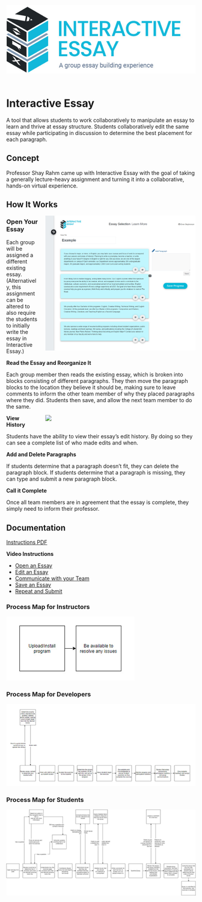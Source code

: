 
<img style="align:center; margin-bottom:20px;" src="Assets\ImagesForTools\InteractiveEssay-Header.jpg">

# Interactive Essay

A tool that allows students to work collaboratively to manipulate an essay to learn and thrive at essay structure. Students collaboratively edit the same essay while participating in discussion to determine the best placement for each paragraph.

## Concept

Professor Shay Rahm came up with Interactive Essay with the goal of taking a generally lecture-heavy assignment and turning it into a collaborative, hands-on virtual experience.

## How It Works

<img style="float: right; margin-left:20px; margin-bottom:20px;" width="400" src="Assets\ImagesForTools\InsteractiveEssay-Screenshot-1.jpg">

### Open Your Essay

Each group will be assigned a different existing essay. (Alternatively, this assignment can be altered to also require the students to initially write the essay in Interactive Essay.)

**Read the Essay and Reorganize It**

Each group member then reads the existing essay, which is broken into blocks consisting of different paragraphs. They then move the paragraph blocks to the location they believe it should be, making sure to leave comments to inform the other team member of why they placed paragraphs where they did. Students then save, and allow the next team member to do the same.

<img style="float: right; margin-left:20px; margin-bottom:20px;" width="400" src="https://raw.githubusercontent.com/UCO-IDEA/ExperientialLearningCookbook/main/Assets/ImagesForTools/InsteractiveEssay-Screenshot-2.jpg">

**View History**

Students have the ability to view their essay’s edit history. By doing so they can see a complete list of who made edits and when.

**Add and Delete Paragraphs**

If students determine that a paragraph doesn’t fit, they can delete the paragraph block. If students determine that a paragraph is missing, they can type and submit a new paragraph block.

**Call it Complete**

Once all team members are in agreement that the essay is complete, they simply need to inform their professor.

## Documentation

[Instructions PDF](https://cece.uco.edu/idea/EssayWriting/instructions/Interactive%20Essay%20Instructions.pdf)

**Video Instructions**

* [Open an Essay](https://www.youtube.com/watch?v=kxQmrvyMGyQ&feature=youtu.be&ab_channel=CeCEIDEA)
* [Edit an Essay](https://www.youtube.com/watch?v=2YKHzEabazE&feature=youtu.be&ab_channel=CeCEIDEA)
* [Communicate with your Team](https://www.youtube.com/watch?v=tcqlnx59gXQ&feature=youtu.be&ab_channel=CeCEIDEA)
* [Save an Essay](https://www.youtube.com/watch?v=GS1y2q0y2Dc&feature=youtu.be&ab_channel=CeCEIDEA)
* [Repeat and Submit](https://www.youtube.com/watch?v=mnk1w3mOr0E&feature=youtu.be&ab_channel=CeCEIDEA)

### Process Map for Instructors

![Essay Developer Map](/Assets/ImagesForTools/InteractiveEssay-ExperienceMap-Developer.jpg)

### Process Map for Developers

![Essay Instructor Map](/Assets/ImagesForTools/InteractiveEssay-ExperienceMap-Instructor.jpg)

### Process Map for Students

![Essay Student Map](/Assets/ImagesForTools/InteractiveEssay-ExperienceMap-Students.jpg)
